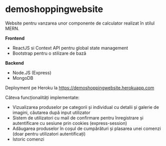 # demoshoppingwebsite
Website pentru vanzarea unor componente de calculator realizat în stilul MERN.

**Frontend**
- ReactJS si Context API pentru global state management
- Bootstrap pentru o stilizare de bază

**Backend**
- Node.JS (Express)
- MongoDB

Deployment pe Heroku la https://demoshoppingwebsite.herokuapp.com

Câteva funcționalități implementate:
- Vizualizarea produselor pe categorii și individual cu detalii și galerie de imagini, căutarea după input utilizator
- Sistem de utilizatori cu mail de confirmare pentru înregistrare și autentificare cu sesiune prin cookies (express-session)
- Adăugarea produselor în coșul de cumpărături și plasarea unei comenzi (doar pentru utilizatori autentificați)
- Istoric comenzi
